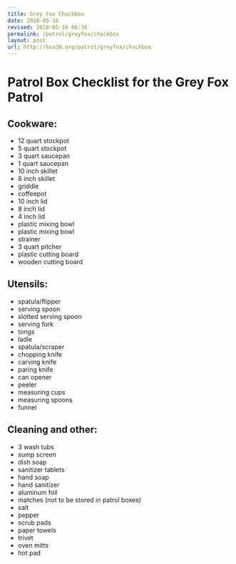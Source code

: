 ```yaml
---
title: Grey Fox Chuckbox
date: 2018-05-16
revised: 2018-05-16 06:38 
permalink: /patrol/greyfox/chuckbox
layout: post
url: http://bsa38.org/patrol/greyfox/chuckbox
---
```



# Patrol Box Checklist for the Grey Fox Patrol

## Cookware:

- 12 quart stockpot
- 5 quart stockpot
- 3 quart saucepan
- 1 quart saucepan
- 10 inch skillet
- 8 inch skillet
- griddle
- coffeepot
- 10 inch lid
- 8 inch lid
- 4 inch lid
- plastic mixing bowl
- plastic mixing bowl
- strainer
- 3 quart pitcher
- plastic cutting board
- wooden cutting board

## Utensils:

- spatula/flipper
- serving spoon
- slotted serving spoon
- serving fork
- tongs
- ladle
- spatula/scraper
- chopping knife
- carving knife
- paring knife
- can opener
- peeler
- measuring cups
- measuring spoons
- funnel

## Cleaning and other:

- 3 wash tubs
- sump screen
- dish soap
- sanitizer tablets
- hand soap
- hand sanitizer
- aluminum foil
- matches (not to be stored in patrol boxes)
- salt
- pepper
- scrub pads
- paper towels
- trivet
- oven mitts
- hot pad
